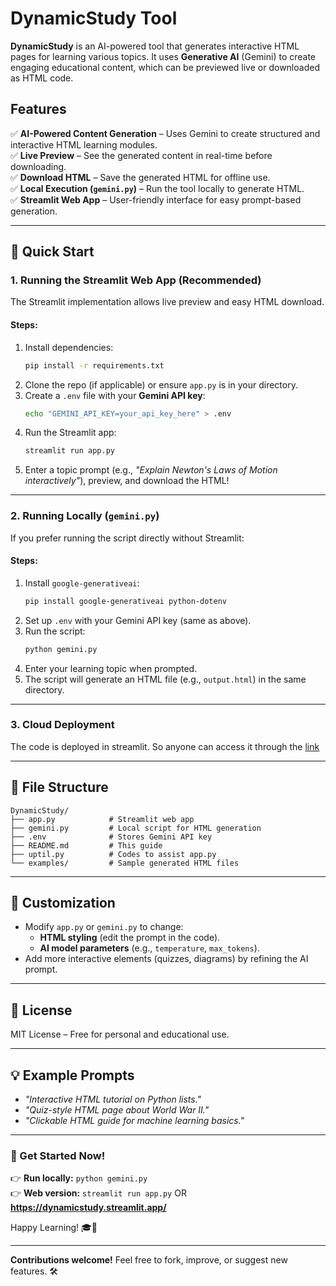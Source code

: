 # **DynamicStudy Tool**  

**DynamicStudy** is an AI-powered tool that generates interactive HTML pages for learning various topics. It uses **Generative AI** (Gemini) to create engaging educational content, which can be previewed live or downloaded as HTML code.  

## **Features**  
✅ **AI-Powered Content Generation** – Uses Gemini to create structured and interactive HTML learning modules.  
✅ **Live Preview** – See the generated content in real-time before downloading.  
✅ **Download HTML** – Save the generated HTML for offline use.  
✅ **Local Execution (`gemini.py`)** – Run the tool locally to generate HTML.  
✅ **Streamlit Web App** – User-friendly interface for easy prompt-based generation.  

---

## **🚀 Quick Start**  

### **1. Running the Streamlit Web App (Recommended)**  
The Streamlit implementation allows live preview and easy HTML download.  

#### **Steps:**  
1. Install dependencies:  
   ```sh
   pip install -r requirements.txt
   ```
2. Clone the repo (if applicable) or ensure `app.py` is in your directory.  
3. Create a `.env` file with your **Gemini API key**:  
   ```sh
   echo "GEMINI_API_KEY=your_api_key_here" > .env
   ```
4. Run the Streamlit app:  
   ```sh
   streamlit run app.py
   ```
5. Enter a topic prompt (e.g., *"Explain Newton's Laws of Motion interactively"*), preview, and download the HTML!  

---

### **2. Running Locally (`gemini.py`)**  
If you prefer running the script directly without Streamlit:  

#### **Steps:**  
1. Install `google-generativeai`:  
   ```sh
   pip install google-generativeai python-dotenv
   ```
2. Set up `.env` with your Gemini API key (same as above).  
3. Run the script:  
   ```sh
   python gemini.py
   ```
4. Enter your learning topic when prompted.  
5. The script will generate an HTML file (e.g., `output.html`) in the same directory.  

---

### **3. Cloud Deployment**
The code is deployed in streamlit. 
So anyone can access it through the [link](https://dynamicstudy.streamlit.app/)

---

## **📂 File Structure**  
```
DynamicStudy/  
├── app.py            # Streamlit web app  
├── gemini.py         # Local script for HTML generation  
├── .env              # Stores Gemini API key  
├── README.md         # This guide  
├── uptil.py          # Codes to assist app.py 
└── examples/         # Sample generated HTML files  
```

---

## **🔧 Customization**  
- Modify `app.py` or `gemini.py` to change:  
  - **HTML styling** (edit the prompt in the code).  
  - **AI model parameters** (e.g., `temperature`, `max_tokens`).  
- Add more interactive elements (quizzes, diagrams) by refining the AI prompt.  

---

## **📜 License**  
MIT License – Free for personal and educational use.  

---

## **💡 Example Prompts**  
- *"Interactive HTML tutorial on Python lists."*  
- *"Quiz-style HTML page about World War II."*  
- *"Clickable HTML guide for machine learning basics."*  

---

### **🔗 Get Started Now!**  
👉 **Run locally:** `python gemini.py`  
👉 **Web version:** `streamlit run app.py` OR **https://dynamicstudy.streamlit.app/**  

Happy Learning! 🎓🚀  

---

**Contributions welcome!** Feel free to fork, improve, or suggest new features. 🛠️